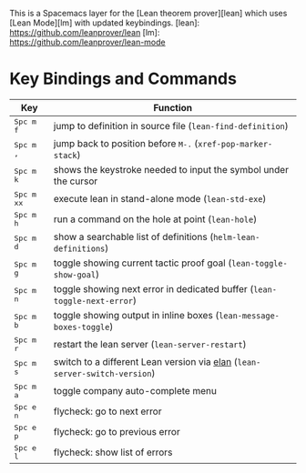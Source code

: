 This is a Spacemacs layer for the [Lean theorem prover][lean] which uses [Lean Mode][lm] with updated keybindings.
[lean]: https://github.com/leanprover/lean
[lm]: https://github.com/leanprover/lean-mode

Key Bindings and Commands
=========================

| Key                | Function                                                                        |
|--------------------|---------------------------------------------------------------------------------|
| <kbd>Spc m f</kbd> | jump to definition in source file (`lean-find-definition`)                      |
| <kbd>Spc m ,</kbd> | jump back to position before <kbd>M-.</kbd> (`xref-pop-marker-stack`)           |
| <kbd>Spc m k</kbd> | shows the keystroke needed to input the symbol under the cursor                 |
| <kbd>Spc m xx</kbd> | execute lean in stand-alone mode (`lean-std-exe`)                              |
| <kbd>Spc m h</kbd> | run a command on the hole at point (`lean-hole`)                                |
| <kbd>Spc m d</kbd> | show a searchable list of definitions (`helm-lean-definitions`)                 |
| <kbd>Spc m g</kbd> | toggle showing current tactic proof goal (`lean-toggle-show-goal`)              |
| <kbd>Spc m n</kbd> | toggle showing next error in dedicated buffer (`lean-toggle-next-error`)        |
| <kbd>Spc m b</kbd> | toggle showing output in inline boxes (`lean-message-boxes-toggle`)             |
| <kbd>Spc m r</kbd> | restart the lean server (`lean-server-restart`)                                 |
| <kbd>Spc m s</kbd> | switch to a different Lean version via [elan](https://github.com/Kha/elan) (`lean-server-switch-version`) |
| <kbd>Spc m a</kbd> | toggle company auto-complete menu                                               |
| <kbd>Spc e n</kbd> | flycheck: go to next error                                                      |
| <kbd>Spc e p</kbd> | flycheck: go to previous error                                                  |
| <kbd>Spc e l</kbd> | flycheck: show list of errors                                                   |
